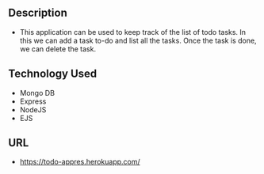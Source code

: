 
## Description
* This application can be used to keep track of the list of todo tasks. In this we can add a task to-do and list all the tasks. Once the task is done, we can delete the task.

## Technology Used
* Mongo DB
* Express
* NodeJS
* EJS

## URL
* https://todo-appres.herokuapp.com/
